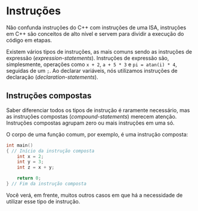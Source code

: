 # Instruções

Não confunda instruções do C++ com instruções de uma ISA, instruções em C++ são conceitos de alto nível e servem para dividir a execução do código em etapas.

Existem vários tipos de instruções, as mais comuns sendo as instruções de expressão (_expression-statements_). Instruções de expressão são, simplesmente, operações como `x + 2`, `a + 5 * 3` e `pi = atan(i) * 4`, seguidas de um `;`. Ao declarar variáveis, nós utilizamos instruções de declaração (_declaration-statements_).

## Instruções compostas

Saber diferenciar todos os tipos de instrução é raramente necessário, mas as instruções compostas (_compound-statements_) merecem atenção. Instruções compostas agrupam zero ou mais instruções em uma só.

O corpo de uma função comum, por exemplo, é uma instrução composta:

```c
int main()
{ // Início da instrução composta
    int x = 2;
    int y = 3;
    int z = x + y;

    return 0;
} // Fim da instrução composta
```

Você verá, em frente, muitos outros casos em que há a necessidade de utilizar esse tipo de instrução.
